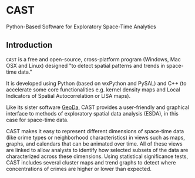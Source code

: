 # CAST
Python-Based Software for Exploratory Space-Time Analytics


## Introduction

`CAST` is a free and open-source, cross-platform program (Windows, Mac OSX and Linux) designed "to detect spatial patterns and trends in space-time data." 

It is developed using Python (based on wxPython and PySAL) and C++ (to accelerate some core functionalities e.g. kernel density maps and Local Indicators of Spatial Autocorrelation or LISA maps).

Like its sister software [GeoDa](http://geodacenter.githu.io), CAST provides a user-friendly and graphical interface to methods of exploratory spatial data analysis (ESDA), in this case for space-time data.

CAST makes it easy to represent different dimensions of space-time data (like crime types or neighborhood characteristics) in views such as maps, graphs, and calendars that can be animated over time. All of these views are linked to allow analysts to identify how selected subsets of the data are characterized across these dimensions. Using statistical significance tests, CAST includes several cluster maps and trend graphs to detect where concentrations of crimes are higher or lower than expected.
